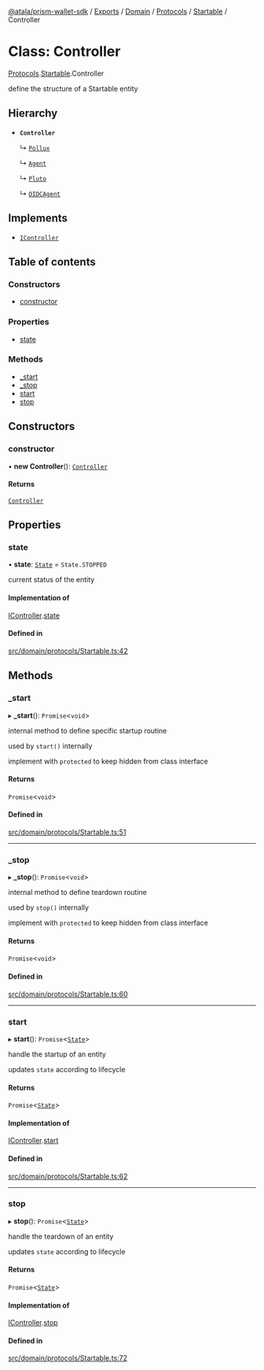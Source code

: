 [@atala/prism-wallet-sdk](../README.md) / [Exports](../modules.md) / [Domain](../modules/Domain.md) / [Protocols](../modules/Domain.Protocols.md) / [Startable](../modules/Domain.Protocols.Startable.md) / Controller

# Class: Controller

[Protocols](../modules/Domain.Protocols.md).[Startable](../modules/Domain.Protocols.Startable.md).Controller

define the structure of a Startable entity

## Hierarchy

- **`Controller`**

  ↳ [`Pollux`](Pollux.md)

  ↳ [`Agent`](Agent.md)

  ↳ [`Pluto`](Pluto-1.md)

  ↳ [`OIDCAgent`](OIDCAgent.md)

## Implements

- [`IController`](../interfaces/Domain.Protocols.Startable.IController.md)

## Table of contents

### Constructors

- [constructor](Domain.Protocols.Startable.Controller.md#constructor)

### Properties

- [state](Domain.Protocols.Startable.Controller.md#state)

### Methods

- [\_start](Domain.Protocols.Startable.Controller.md#_start)
- [\_stop](Domain.Protocols.Startable.Controller.md#_stop)
- [start](Domain.Protocols.Startable.Controller.md#start)
- [stop](Domain.Protocols.Startable.Controller.md#stop)

## Constructors

### constructor

• **new Controller**(): [`Controller`](Domain.Protocols.Startable.Controller.md)

#### Returns

[`Controller`](Domain.Protocols.Startable.Controller.md)

## Properties

### state

• **state**: [`State`](../enums/Domain.Protocols.Startable.State.md) = `State.STOPPED`

current status of the entity

#### Implementation of

[IController](../interfaces/Domain.Protocols.Startable.IController.md).[state](../interfaces/Domain.Protocols.Startable.IController.md#state)

#### Defined in

[src/domain/protocols/Startable.ts:42](https://github.com/hyperledger/identus-edge-agent-sdk-ts/blob/bda7c5f2d075f5f1181d8e566d0db6b907796ca5/src/domain/protocols/Startable.ts#L42)

## Methods

### \_start

▸ **_start**(): `Promise`\<`void`\>

internal method to define specific startup routine

used by `start()` internally

implement with `protected` to keep hidden from class interface

#### Returns

`Promise`\<`void`\>

#### Defined in

[src/domain/protocols/Startable.ts:51](https://github.com/hyperledger/identus-edge-agent-sdk-ts/blob/bda7c5f2d075f5f1181d8e566d0db6b907796ca5/src/domain/protocols/Startable.ts#L51)

___

### \_stop

▸ **_stop**(): `Promise`\<`void`\>

internal method to define teardown routine

used by `stop()` internally

implement with `protected` to keep hidden from class interface

#### Returns

`Promise`\<`void`\>

#### Defined in

[src/domain/protocols/Startable.ts:60](https://github.com/hyperledger/identus-edge-agent-sdk-ts/blob/bda7c5f2d075f5f1181d8e566d0db6b907796ca5/src/domain/protocols/Startable.ts#L60)

___

### start

▸ **start**(): `Promise`\<[`State`](../enums/Domain.Protocols.Startable.State.md)\>

handle the startup of an entity

updates `state` according to lifecycle

#### Returns

`Promise`\<[`State`](../enums/Domain.Protocols.Startable.State.md)\>

#### Implementation of

[IController](../interfaces/Domain.Protocols.Startable.IController.md).[start](../interfaces/Domain.Protocols.Startable.IController.md#start)

#### Defined in

[src/domain/protocols/Startable.ts:62](https://github.com/hyperledger/identus-edge-agent-sdk-ts/blob/bda7c5f2d075f5f1181d8e566d0db6b907796ca5/src/domain/protocols/Startable.ts#L62)

___

### stop

▸ **stop**(): `Promise`\<[`State`](../enums/Domain.Protocols.Startable.State.md)\>

handle the teardown of an entity

updates `state` according to lifecycle

#### Returns

`Promise`\<[`State`](../enums/Domain.Protocols.Startable.State.md)\>

#### Implementation of

[IController](../interfaces/Domain.Protocols.Startable.IController.md).[stop](../interfaces/Domain.Protocols.Startable.IController.md#stop)

#### Defined in

[src/domain/protocols/Startable.ts:72](https://github.com/hyperledger/identus-edge-agent-sdk-ts/blob/bda7c5f2d075f5f1181d8e566d0db6b907796ca5/src/domain/protocols/Startable.ts#L72)
